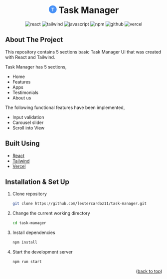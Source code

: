 <h1 align="center">
  <img src="public/logo192.png" alt="Logo" width="25" height="25"> Task Manager
</h1>
<p align="center">
  <img alt="react" src="https://img.shields.io/badge/React-20232A?style=for-the-badge&logo=react&logoColor=61DAFB" />
  <img alt="tailwind" src="https://img.shields.io/badge/Tailwind_CSS-38B2AC?style=for-the-badge&logo=tailwind-css&logoColor=white" />
  <img alt="javascript" src="https://img.shields.io/badge/JavaScript-323330?style=for-the-badge&logo=javascript&logoColor=F7DF1E" />
  <img alt="npm" src="https://img.shields.io/badge/npm-CB3837?style=for-the-badge&logo=npm&logoColor=white" />
  <img alt="github" src="https://img.shields.io/badge/GitHub-100000?style=for-the-badge&logo=github&logoColor=white" />
  <img alt="vercel" src="https://img.shields.io/badge/Vercel-000000?style=for-the-badge&logo=vercel&logoColor=white" />
</p>

## About The Project

This repository contains 5 sections basic Task Manager UI that was created with React and Tailwind.

Task Manager has 5 sections,

- Home
- Features
- Apps
- Testimonials
- About us

The following functional features have been implemented,

- Input validation
- Carousel slider
- Scroll into View

## Built Using

- [React](https://reactjs.org/)
- [Tailwind](https://tailwindcss.com/)
- [Vercel](https://vercel.com)

## Installation & Set Up

1. Clone repository

   ```sh
   git clone https://github.com/lestercardoz11/task-manager.git
   ```

2. Change the current working directory

   ```sh
   cd task-manager
   ```

3. Install dependencies

   ```sh
   npm install
   ```

4. Start the development server

   ```sh
   npm run start
   ```

<p align="right">(<a href="#top">back to top</a>)</p>
